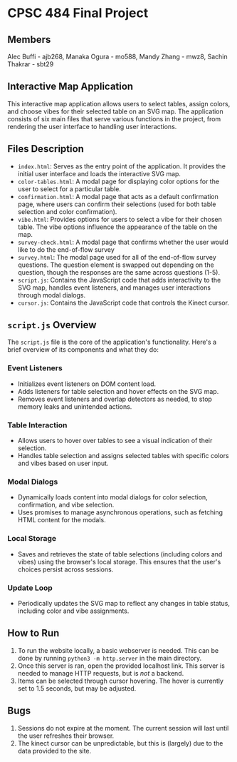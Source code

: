 # CPSC 484 Final Project

## Members

Alec Buffi - ajb268,
Manaka Ogura - mo588,
Mandy Zhang - mwz8,
Sachin Thakrar - sbt29

## Interactive Map Application

This interactive map application allows users to select tables, assign colors, and choose vibes for their selected table on an SVG map. The application consists of six main files that serve various functions in the project, from rendering the user interface to handling user interactions.

## Files Description

- `index.html`: Serves as the entry point of the application. It provides the initial user interface and loads the interactive SVG map.
- `color-tables.html`: A modal page for displaying color options for the user to select for a particular table.
- `confirmation.html`: A modal page that acts as a default confirmation page, where users can confirm their selections (used for both table selection and color confirmation).
- `vibe.html`: Provides options for users to select a vibe for their chosen table. The vibe options influence the appearance of the table on the map.
- `survey-check.html`: A modal page that confirms whether the user would like to do the end-of-flow survey
- `survey.html`: The modal page used for all of the end-of-flow survey questions. The question element is swapped out depending on the question, though the responses are the same across questions (1-5).
- `script.js`: Contains the JavaScript code that adds interactivity to the SVG map, handles event listeners, and manages user interactions through modal dialogs.
- `cursor.js`: Contains the JavaScript code that controls the Kinect cursor.

## `script.js` Overview

The `script.js` file is the core of the application's functionality. Here's a brief overview of its components and what they do:

### Event Listeners

- Initializes event listeners on DOM content load.
- Adds listeners for table selection and hover effects on the SVG map.
- Removes event listeners and overlap detectors as needed, to stop memory leaks and unintended actions. 

### Table Interaction

- Allows users to hover over tables to see a visual indication of their selection.
- Handles table selection and assigns selected tables with specific colors and vibes based on user input.

### Modal Dialogs

- Dynamically loads content into modal dialogs for color selection, confirmation, and vibe selection.
- Uses promises to manage asynchronous operations, such as fetching HTML content for the modals.

### Local Storage

- Saves and retrieves the state of table selections (including colors and vibes) using the browser's local storage. This ensures that the user's choices persist across sessions.

### Update Loop

- Periodically updates the SVG map to reflect any changes in table status, including color and vibe assignments.

## How to Run

1. To run the website locally, a basic webserver is needed. This can be done by running `python3 -m http.server` in the main directory.
2. Once this server is ran, open the provided localhost link. This server is needed to manage HTTP requests, but is _not_ a backend.
3. Items can be selected through cursor hovering. The hover is currently set to 1.5 seconds, but may be adjusted.

## Bugs
1. Sessions do not expire at the moment. The current session will last until the user refreshes their browser.
2. The kinect cursor can be unpredictable, but this is (largely) due to the data provided to the site.
